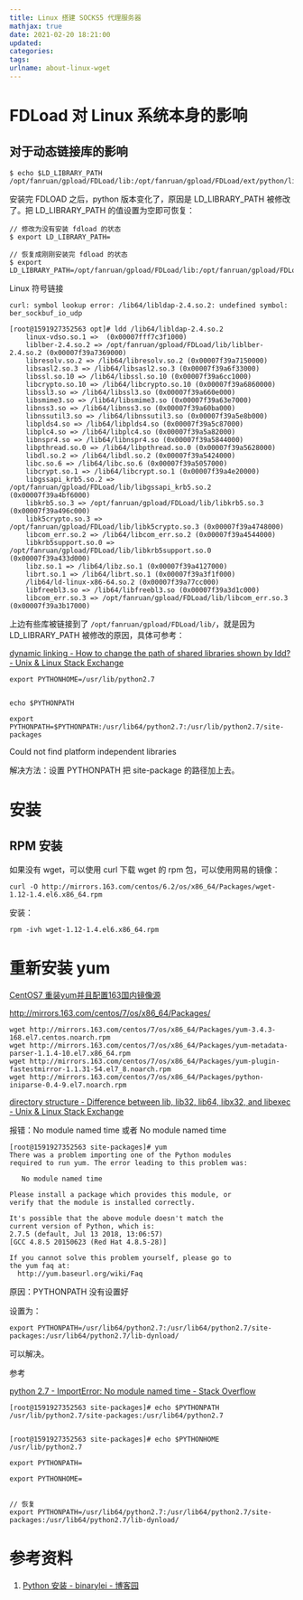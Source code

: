 ```yaml
---
title: Linux 搭建 SOCKS5 代理服务器
mathjax: true
date: 2021-02-20 18:21:00
updated:
categories:
tags:
urlname: about-linux-wget
---
```




<!-- more -->



# FDLoad 对 Linux 系统本身的影响



## 对于动态链接库的影响



```
$ echo $LD_LIBRARY_PATH
/opt/fanruan/gpload/FDLoad/lib:/opt/fanruan/gpload/FDLoad/ext/python/lib:
```





安装完 FDLOAD 之后，python 版本变化了，原因是 LD_LIBRARY_PATH 被修改了。把 LD_LIBRARY_PATH 的值设置为空即可恢复：

```
// 修改为没有安装 fdload 的状态
$ export LD_LIBRARY_PATH=

// 恢复成刚刚安装完 fdload 的状态
$ export LD_LIBRARY_PATH=/opt/fanruan/gpload/FDLoad/lib:/opt/fanruan/gpload/FDLoad/ext/python/lib:
```





Linux 符号链接

```
curl: symbol lookup error: /lib64/libldap-2.4.so.2: undefined symbol: ber_sockbuf_io_udp

[root@1591927352563 opt]# ldd /lib64/libldap-2.4.so.2
	linux-vdso.so.1 =>  (0x00007fff7c3f1000)
	liblber-2.4.so.2 => /opt/fanruan/gpload/FDLoad/lib/liblber-2.4.so.2 (0x00007f39a7369000)
	libresolv.so.2 => /lib64/libresolv.so.2 (0x00007f39a7150000)
	libsasl2.so.3 => /lib64/libsasl2.so.3 (0x00007f39a6f33000)
	libssl.so.10 => /lib64/libssl.so.10 (0x00007f39a6cc1000)
	libcrypto.so.10 => /lib64/libcrypto.so.10 (0x00007f39a6860000)
	libssl3.so => /lib64/libssl3.so (0x00007f39a660e000)
	libsmime3.so => /lib64/libsmime3.so (0x00007f39a63e7000)
	libnss3.so => /lib64/libnss3.so (0x00007f39a60ba000)
	libnssutil3.so => /lib64/libnssutil3.so (0x00007f39a5e8b000)
	libplds4.so => /lib64/libplds4.so (0x00007f39a5c87000)
	libplc4.so => /lib64/libplc4.so (0x00007f39a5a82000)
	libnspr4.so => /lib64/libnspr4.so (0x00007f39a5844000)
	libpthread.so.0 => /lib64/libpthread.so.0 (0x00007f39a5628000)
	libdl.so.2 => /lib64/libdl.so.2 (0x00007f39a5424000)
	libc.so.6 => /lib64/libc.so.6 (0x00007f39a5057000)
	libcrypt.so.1 => /lib64/libcrypt.so.1 (0x00007f39a4e20000)
	libgssapi_krb5.so.2 => /opt/fanruan/gpload/FDLoad/lib/libgssapi_krb5.so.2 (0x00007f39a4bf6000)
	libkrb5.so.3 => /opt/fanruan/gpload/FDLoad/lib/libkrb5.so.3 (0x00007f39a496c000)
	libk5crypto.so.3 => /opt/fanruan/gpload/FDLoad/lib/libk5crypto.so.3 (0x00007f39a4748000)
	libcom_err.so.2 => /lib64/libcom_err.so.2 (0x00007f39a4544000)
	libkrb5support.so.0 => /opt/fanruan/gpload/FDLoad/lib/libkrb5support.so.0 (0x00007f39a433d000)
	libz.so.1 => /lib64/libz.so.1 (0x00007f39a4127000)
	librt.so.1 => /lib64/librt.so.1 (0x00007f39a3f1f000)
	/lib64/ld-linux-x86-64.so.2 (0x00007f39a77cc000)
	libfreebl3.so => /lib64/libfreebl3.so (0x00007f39a3d1c000)
	libcom_err.so.3 => /opt/fanruan/gpload/FDLoad/lib/libcom_err.so.3 (0x00007f39a3b17000)
```

上边有些库被链接到了 `/opt/fanruan/gpload/FDLoad/lib/`，就是因为 LD_LIBRARY_PATH 被修改的原因，具体可参考：



[dynamic linking - How to change the path of shared libraries shown by ldd? - Unix & Linux Stack Exchange](https://unix.stackexchange.com/questions/304140/how-to-change-the-path-of-shared-libraries-shown-by-ldd)





```
export PYTHONHOME=/usr/lib/python2.7


echo $PYTHONPATH

export PYTHONPATH=$PYTHONPATH:/usr/lib64/python2.7:/usr/lib/python2.7/site-packages
```



Could not find platform independent libraries

解决方法：设置 PYTHONPATH 把 site-package 的路径加上去。





# 安装

## RPM 安装

如果没有 wget，可以使用 curl 下载 wget 的 rpm 包，可以使用网易的镜像：

```
curl -O http://mirrors.163.com/centos/6.2/os/x86_64/Packages/wget-1.12-1.4.el6.x86_64.rpm
```



安装：

```
rpm -ivh wget-1.12-1.4.el6.x86_64.rpm
```





# 重新安装 yum

[CentOS7 重装yum并且配置163国内镜像源](https://juejin.cn/post/6844903780731863048)

http://mirrors.163.com/centos/7/os/x86_64/Packages/



```
wget http://mirrors.163.com/centos/7/os/x86_64/Packages/yum-3.4.3-168.el7.centos.noarch.rpm
wget http://mirrors.163.com/centos/7/os/x86_64/Packages/yum-metadata-parser-1.1.4-10.el7.x86_64.rpm
wget http://mirrors.163.com/centos/7/os/x86_64/Packages/yum-plugin-fastestmirror-1.1.31-54.el7_8.noarch.rpm
wget http://mirrors.163.com/centos/7/os/x86_64/Packages/python-iniparse-0.4-9.el7.noarch.rpm
```



[directory structure - Difference between lib, lib32, lib64, libx32, and libexec - Unix & Linux Stack Exchange](https://unix.stackexchange.com/questions/74646/difference-between-lib-lib32-lib64-libx32-and-libexec)







报错：No module named time 或者 No module named time

```
[root@1591927352563 site-packages]# yum
There was a problem importing one of the Python modules
required to run yum. The error leading to this problem was:

   No module named time

Please install a package which provides this module, or
verify that the module is installed correctly.

It's possible that the above module doesn't match the
current version of Python, which is:
2.7.5 (default, Jul 13 2018, 13:06:57) 
[GCC 4.8.5 20150623 (Red Hat 4.8.5-28)]

If you cannot solve this problem yourself, please go to 
the yum faq at:
  http://yum.baseurl.org/wiki/Faq
```

原因：PYTHONPATH 没有设置好

设置为：

```
export PYTHONPATH=/usr/lib64/python2.7:/usr/lib64/python2.7/site-packages:/usr/lib64/python2.7/lib-dynload/
```

可以解决。





参考

[python 2.7 - ImportError: No module named time - Stack Overflow](https://stackoverflow.com/questions/35514703/importerror-no-module-named-time)





```
[root@1591927352563 site-packages]# echo $PYTHONPATH
/usr/lib/python2.7/site-packages:/usr/lib64/python2.7


[root@1591927352563 site-packages]# echo $PYTHONHOME
/usr/lib/python2.7

export PYTHONPATH=

export PYTHONHOME=


// 恢复
export PYTHONPATH=/usr/lib64/python2.7:/usr/lib64/python2.7/site-packages:/usr/lib64/python2.7/lib-dynload/
```





# 参考资料

1. [Python 安装 - binarylei - 博客园](https://www.cnblogs.com/binarylei/p/8792902.html)

